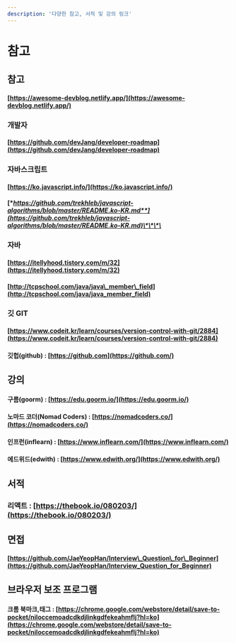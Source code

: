 ```yaml
---
description: '다양한 참고, 서적 및 강의 링크'
---
```


# 참고

## 참고

#### [https://awesome-devblog.netlify.app/](https://awesome-devblog.netlify.app/)

### 개발자 

#### [https://github.com/devJang/developer-roadmap](https://github.com/devJang/developer-roadmap)

### 자바스크립트 

####  [https://ko.javascript.info/](https://ko.javascript.info/)

#### [**https://github.com/trekhleb/javascript-algorithms/blob/master/README.ko-KR.md**](https://github.com/trekhleb/javascript-algorithms/blob/master/README.ko-KR.md)\*\*\*\*

### 자바

#### [https://itellyhood.tistory.com/m/32](https://itellyhood.tistory.com/m/32)

#### [http://tcpschool.com/java/java\_member\_field](http://tcpschool.com/java/java_member_field)

### 깃 GIT

#### [https://www.codeit.kr/learn/courses/version-control-with-git/2884](https://www.codeit.kr/learn/courses/version-control-with-git/2884)

#### 깃헙\(github\) : [https://github.com](https://github.com/)

## 강의

#### 구름\(goorm\) : [https://edu.goorm.io/](https://edu.goorm.io/)

#### 노마드 코더\(Nomad Coders\) : [https://nomadcoders.co/](https://nomadcoders.co/)

#### 인프런\(inflearn\) : [https://www.inflearn.com/](https://www.inflearn.com/)

#### 에드위드\(edwith\) : [https://www.edwith.org/](https://www.edwith.org/)

## 서적

### 리액트 : [https://thebook.io/080203/](https://thebook.io/080203/)

## 면접

#### [https://github.com/JaeYeopHan/Interview\_Question\_for\_Beginner](https://github.com/JaeYeopHan/Interview_Question_for_Beginner)

## 브라우저 보조 프로그램

#### 크롬 북마크,태그 : [https://chrome.google.com/webstore/detail/save-to-pocket/niloccemoadcdkdjlinkgdfekeahmflj?hl=ko](https://chrome.google.com/webstore/detail/save-to-pocket/niloccemoadcdkdjlinkgdfekeahmflj?hl=ko)

